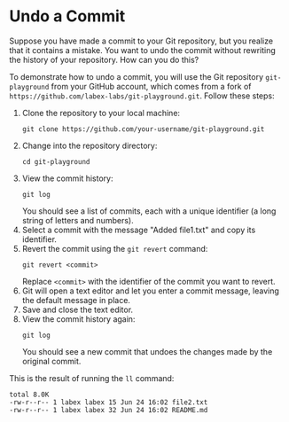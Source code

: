 # Undo a Commit

Suppose you have made a commit to your Git repository, but you realize that it contains a mistake. You want to undo the commit without rewriting the history of your repository. How can you do this?

To demonstrate how to undo a commit, you will use the Git repository `git-playground` from your GitHub account, which comes from a fork of `https://github.com/labex-labs/git-playground.git`. Follow these steps:

1. Clone the repository to your local machine:
   ```
   git clone https://github.com/your-username/git-playground.git
   ```
2. Change into the repository directory:
   ```
   cd git-playground
   ```
3. View the commit history:
   ```
   git log
   ```
   You should see a list of commits, each with a unique identifier (a long string of letters and        numbers).
4. Select a commit with the message "Added file1.txt" and copy its identifier.
5. Revert the commit using the `git revert` command:
   ```
   git revert <commit>
   ```
   Replace `<commit>` with the identifier of the commit you want to revert.
6. Git will open a text editor and let you enter a commit message, leaving the default message in place.
7. Save and close the text editor.
8. View the commit history again:
   ```
   git log
   ```
   You should see a new commit that undoes the changes made by the original commit.

This is the result of running the `ll` command:
```shell
total 8.0K
-rw-r--r-- 1 labex labex 15 Jun 24 16:02 file2.txt
-rw-r--r-- 1 labex labex 32 Jun 24 16:02 README.md
```
